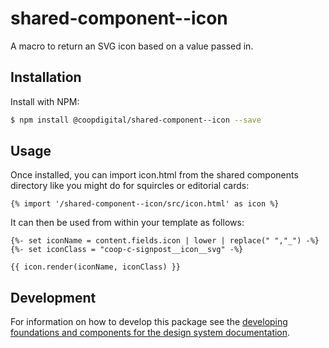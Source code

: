 # shared-component--icon
A macro to return an SVG icon based on a value passed in.

## Installation
Install with NPM:
```bash
$ npm install @coopdigital/shared-component--icon --save
```

## Usage
Once installed, you can import icon.html from the shared components directory like you might do for squircles or editorial cards:

```
{% import '/shared-component--icon/src/icon.html' as icon %}
```

It can then be used from within your template as follows:

```
{%- set iconName = content.fields.icon | lower | replace(" ","_") -%}
{%- set iconClass = "coop-c-signpost__icon__svg" -%}

{{ icon.render(iconName, iconClass) }}
```

## Development
For information on how to develop this package see the [developing foundations and components for the design system documentation](https://github.com/coopdigital/coop-frontend/blob/master/packages/README.md).